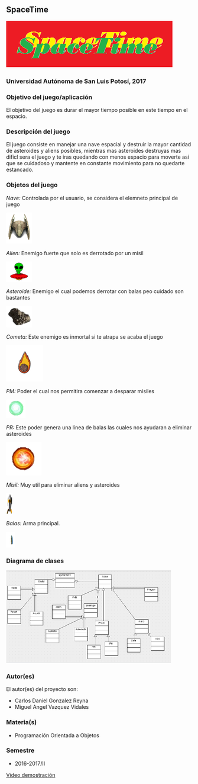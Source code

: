 ## SpaceTime

![GitHub Logo](titulo.png)

### Universidad Autónoma de San Luis Potosí, 2017

### Objetivo del juego/aplicación
El objetivo del juego es durar el mayor tiempo posible en este tiempo en el espacio.

### Descripción del juego
El juego consiste en manejar una nave espacial y destruir la mayor cantidad de asteroides y aliens posibles, mientras mas asteroides destruyas mas dificl sera el juego y te iras quedando con menos espacio para moverte asi que se cuidadoso y mantente en constante movimiento para no quedarte estancado.


### Objetos del juego 
*Nave:* Controlada por el usuario, se considera el elemneto principal de juego

![GitHub Logo](Nave.png)

*Alien:* Enemigo fuerte que solo es derrotado por un misil

![GitHub Logo](Alien.png)

*Asteroide:* Enemigo el cual podemos derrotar con balas peo cuidado son bastantes

![GitHub Logo](Asteroide.png)

*Cometa:* Este enemigo es inmortal si te atrapa se acaba el juego

![GitHub Logo](Cometa.png)

*PM:* Poder el cual nos permitira comenzar a desparar misiles

![GitHub Logo](PM.png)

*PR:* Este poder genera una linea de balas las cuales nos ayudaran a eliminar asteroides

![GitHub Logo](PR.png)

*Misil:* Muy util para eliminar aliens y asteroides

![GitHub Logo](Misil1.png)

*Balas:* Arma principal.

![GitHub Logo](Bala.png)


### Diagrama de clases

![GitHub Logo](DiagramaClases.png)

### Autor(es)
El autor(es) del proyecto son:
- Carlos Daniel Gonzalez Reyna 
- Miguel Angel Vazquez Vidales 

### Materia(s)
- Programación Orientada a Objetos

### Semestre
- 2016-2017/II


[Video demostración](https://youtu.be/tdGOhdu7CQg)


